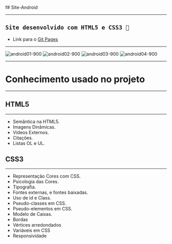 f# Site-Android
***
## `Site desenvolvido com HTML5 e CSS3 🚀`

* Link para o [Git Pages](https://morettegustavo.github.io/Site-Android/)
***
![android01-900](https://user-images.githubusercontent.com/88351614/132096743-a10090bd-e840-4572-a03d-51648f5f463e.jpg)
![android02-900](https://user-images.githubusercontent.com/88351614/132096745-7530778a-8bf0-43a2-a8fa-5d260121c83c.jpg)
![android03-900](https://user-images.githubusercontent.com/88351614/132096750-f2b1b352-02f9-46c9-ba0e-44a942e4ddcb.jpg)
![android04-900](https://user-images.githubusercontent.com/88351614/132096751-654afde7-31bc-4b5a-b49b-018e80bd35f1.jpg)

***
# Conhecimento usado no projeto
***
## HTML5
***
* Semântica na HTML5.
* Imagens Dinâmicas.
* Vídeos Externos.
* Citações.
* Listas OL e UL.

## CSS3
***
* Representação Cores com CSS.
* Psicologia das Cores.
* Tipografia.
* Fontes externas, e fontes baixadas.
* Uso de id e Class.
* Pseudo-classes em CSS.
* Pseudo-elementos em CSS.
* Modelo de Caixas.
* Bordas
* Vértices arredondados
* Variáveis em CSS
* Responsividade

